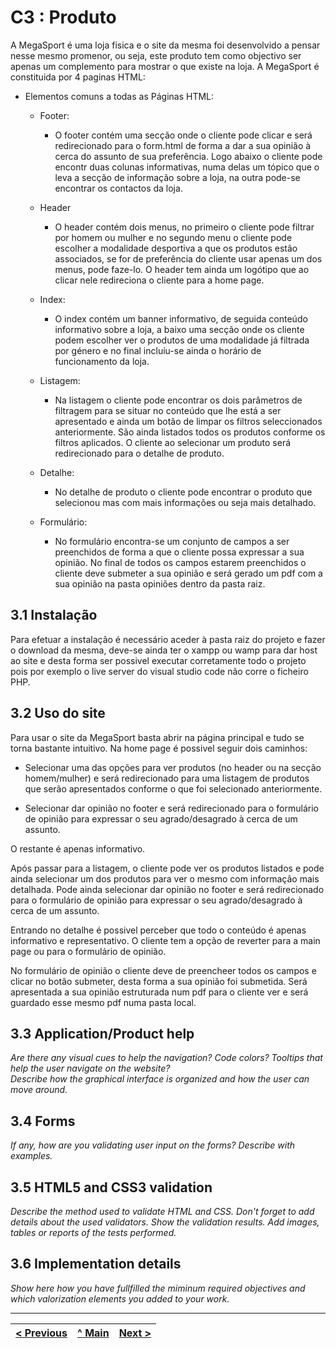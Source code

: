 # C3 : Produto

A MegaSport é uma loja fisica e o site da mesma foi desenvolvido a pensar nesse mesmo promenor, ou seja, este produto tem como objectivo ser apenas um complemento para mostrar o que existe na loja.
A MegaSport é constituida por 4 paginas HTML:

* Elementos comuns a todas as Páginas HTML:
    * Footer:
        * O footer contém uma secção onde o cliente pode clicar e será redirecionado para o form.html de forma a dar a sua opinião à cerca do assunto de sua preferência. Logo abaixo o cliente pode encontr duas colunas informativas, numa delas um tópico que o leva a secção de informação sobre a loja, na outra pode-se encontrar os contactos da loja.
    
    * Header
        * O header contém dois menus, no primeiro o cliente pode filtrar por homem ou mulher e no segundo menu o cliente pode escolher a modalidade desportiva a que os produtos estão associados, se for de preferência do cliente usar apenas um dos menus, pode faze-lo. O header tem ainda um logótipo que ao clicar nele redireciona o cliente para a home page.

    * Index:
        * O index contém um banner informativo, de seguida conteúdo informativo sobre a loja, a baixo uma secção onde os cliente podem escolher ver o produtos de uma modalidade já filtrada por género e no final incluíu-se ainda o horário de funcionamento da loja. 
    
    * Listagem:
        * Na listagem o cliente pode encontrar os dois parâmetros de filtragem para se situar no conteúdo que lhe está a ser apresentado e ainda um botão de limpar os filtros seleccionados anteriormente. São ainda listados todos os produtos conforme os filtros aplicados. O cliente ao selecionar um produto será redirecionado para o detalhe de produto.

    * Detalhe:
        * No detalhe de produto o cliente pode encontrar o produto que selecionou mas com mais informações ou seja mais detalhado.

    * Formulário:
        * No formulário encontra-se um conjunto de campos a ser preenchidos de forma a que o cliente possa expressar a sua opinião. No final de todos os campos estarem preenchidos o cliente deve submeter a sua opinião e será gerado um pdf com a sua opinião na pasta opiniões dentro da pasta raiz.


## 3.1 Instalação

Para efetuar a instalação é necessário aceder à pasta raiz do projeto e fazer o download da mesma, deve-se ainda ter o xampp ou wamp para dar host ao site e desta forma ser possivel executar corretamente todo o projeto pois por exemplo o live server do visual studio code não corre o ficheiro PHP.

## 3.2 Uso do site

Para usar o site da MegaSport basta abrir na página principal e tudo se torna bastante intuitivo. Na home page é possivel seguir dois caminhos:

* Selecionar uma das opções para ver produtos (no header ou na secção homem/mulher) e será redirecionado para uma listagem de produtos que serão apresentados conforme o que foi selecionado anteriormente.

* Selecionar dar opinião no footer e será redirecionado para o formulário de opinião para expressar o seu agrado/desagrado à cerca de um assunto.

O restante é apenas informativo.

Após passar para a listagem, o cliente pode ver os produtos listados e pode ainda selecionar um dos produtos para ver o mesmo com informação mais detalhada.
Pode ainda selecionar dar opinião no footer e será redirecionado para o formulário de opinião para expressar o seu agrado/desagrado à cerca de um assunto.

Entrando no detalhe é possivel perceber que todo o conteúdo é apenas informativo e representativo. O cliente tem a opção de reverter para a main page ou para o formulário de opinião.

No formulário de opinião o cliente deve de preencheer todos os campos e clicar no botão submeter, desta forma a sua opinião foi submetida. Será apresentada a sua opinião estruturada num pdf para o cliente ver e será guardado esse mesmo pdf numa pasta local. 


## 3.3 Application/Product help

_Are there any visual cues to help the navigation? Code colors? Tooltips that help the user navigate on the website?_  
_Describe how the graphical interface is organized and how the user can move around._

## 3.4 Forms

_If any, how are you validating user input on the forms?_
_Describe with examples._

## 3.5 HTML5 and CSS3 validation

_Describe the method used to validate HTML and CSS. Don't forget to add details about the used validators. Show the validation results._
_Add images, tables or reports of the tests performed._

## 3.6 Implementation details

_Show here how you have fullfilled the miminum required objectives and which valorization elements you added to your work._


---
[< Previous](c2.md) | [^ Main](https://github.com/exemploTrabalho/report) | [Next >](c4.md)
:--- | :---: | ---: 
